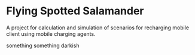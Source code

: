 Flying Spotted Salamander
======================
A project for calculation and simulation of scenarios for recharging mobile client using mobile charging agents.


something something darkish